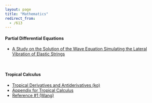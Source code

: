 ```yaml
---
layout: page
title: "Mathematics"
redirect_from:
  - /613
---
```


#### Partial Differential Equations

* [A Study on the Solution of the Wave Equation Simulating the Lateral Vibration of Elastic Strings](/archive/mathematics/PDE-research-2023.pdf)

<br>

#### Tropical Calculus

* [Tropical Derivatives and Antiderivatives (ko)](/archive/mathematics/tropical-calculus-presentation-v3.pdf)
* [Appendix for Tropical Calculus](/archive/mathematics/tropical-calculus-appendix-v2.pdf)
* [Reference #1 (Wang)](/archive/mathematics/tropical-calculus-supplement-1.pdf)
